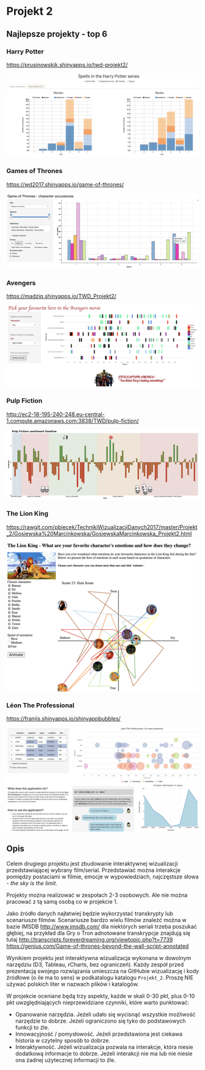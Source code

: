 # Projekt 2

## Najlepsze projekty - top 6

### Harry Potter

https://prusinowskik.shinyapps.io/twd-projekt2/

![HarryPotter.png](HarryPotter.png)

### Games of Thrones

https://wd2017.shinyapps.io/game-of-thrones/

![GameOfThrones.png](GameOfThrones.png)

### Avengers

https://madziq.shinyapps.io/TWD_Projekt2/

![Avengers.png](Avengers.png)

### Pulp Fiction

http://ec2-18-195-240-248.eu-central-1.compute.amazonaws.com:3838/TWD/pulp-fiction/

![pulpFiction.png](pulpFiction.png)

### The Lion King

https://rawgit.com/pbiecek/TechnikiWizualizacjiDanych2017/master/Projekt_2/Gosiewska%20Marcinkowska/GosiewskaMarcinkowska_Projekt2.html

![LionKing.png](LionKing.png)

### Léon The Professional

https://franiis.shinyapps.io/shinyappbubbles/

![Leon.png](Leon.png)


## Opis

Celem drugiego projektu jest zbudowanie interaktywnej wizualizacji przedstawiającej wybrany film/serial.
Przedstawiać można interakcje pomiędzy postaciami w filmie, emocje w wypowiedziach, najczęstsze słowa - *the sky is the limit*.

Projekty można realizować w zespołach 2-3 osobowych. Ale nie można pracować z tą samą osobą co w projekcie 1.

Jako źródło danych najłatwiej będzie wykorzystać transkrypty lub scenariusze filmów.
Scenariusze bardzo wielu filmów znaleźć można w bazie IMSDB http://www.imsdb.com/
dla niektórych seriali trzeba poszukać głębiej, na przykład dla Gry o Tron adnotowane transkrypcje znajdują się tutaj
http://transcripts.foreverdreaming.org/viewtopic.php?t=7739
https://genius.com/Game-of-thrones-beyond-the-wall-script-annotated


Wynikiem projektu jest interaktywna wizualizacja wykonana w dowolnym narzędziu (D3, Tableau, rCharts, bez ograniczeń).
Każdy zespół przed prezentacją swojego rozwiązania umieszcza na GitHubie wizualizację i kody źródłowe (o ile ma to sens) w podkatalogu katalogu `Projekt_2`. 
Proszę NIE używać polskich liter w nazwach plików i katalogów.

W projekcie oceniane będą trzy aspekty, każde w skali 0-30 pkt, plus 0-10 pkt uwzględniających nieprzewidziane czynniki, które warto punktować:

* Opanowanie narzędzia. Jeżeli udało się wycisnąć wszystkie możliwość narzędzie to dobrze. Jeżeli ograniczono się tyko do podstawowych funkcji to źle.
* Innowacyjność / pomysłowość. Jeżeli przedstawiona jest ciekawa historia w czytelny sposób to dobrze.
* Interaktywność. Jeżeli wizualizacja pozwala na interakcje, która niesie dodatkową informacje to dobrze. Jeżeli interakcji nie ma lub nie niesie ona żadnej użytecznej informacji to źle.
